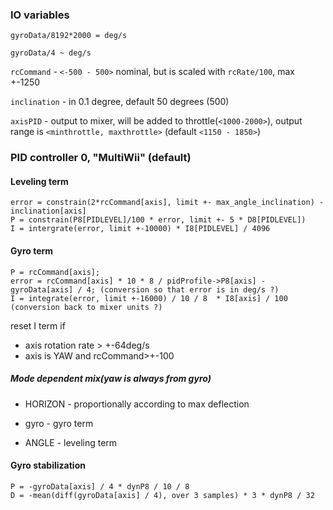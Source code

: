 ### IO variables

`gyroData/8192*2000 = deg/s`

`gyroData/4 ~ deg/s`

`rcCommand` - `<-500 - 500>` nominal, but is scaled with `rcRate/100`, max +-1250

`inclination` - in 0.1 degree, default 50 degrees (500)

`axisPID` - output to mixer, will be added to throttle(`<1000-2000>`), output range is `<minthrottle, maxthrottle>` (default `<1150 - 1850>`)

### PID controller 0, "MultiWii" (default)


#### Leveling term
```
error = constrain(2*rcCommand[axis], limit +- max_angle_inclination) - inclination[axis]
P = constrain(P8[PIDLEVEL]/100 * error, limit +- 5 * D8[PIDLEVEL])
I = intergrate(error, limit +-10000) * I8[PIDLEVEL] / 4096
```
#### Gyro term
```
P = rcCommand[axis];
error = rcCommand[axis] * 10 * 8 / pidProfile->P8[axis] - gyroData[axis] / 4; (conversion so that error is in deg/s ?)
I = integrate(error, limit +-16000) / 10 / 8  * I8[axis] / 100 (conversion back to mixer units ?)
```

reset I term if
  - axis rotation rate > +-64deg/s
  - axis is YAW and rcCommand>+-100

##### Mode dependent mix(yaw is always from gyro)

- HORIZON - proportionally according to max deflection

- gyro - gyro term

- ANGLE - leveling term

#### Gyro stabilization

```
P = -gyroData[axis] / 4 * dynP8 / 10 / 8
D = -mean(diff(gyroData[axis] / 4), over 3 samples) * 3 * dynP8 / 32
```